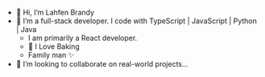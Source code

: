 - 👋 Hi, I’m Lahfen Brandy
- 👀 I’m a full-stack developer. I code with TypeScript | JavaScript | Python | Java 
    - I am primarily a React developer.
    - 🌱 I Love Baking
    - Family man ✨
- 💞️ I’m looking to collaborate on real-world projects...

<!-- -  📫 How to reach me...
- 🌱 I’m currently learning ...
- 😄 Pronouns: ...
- ⚡ Fun fact: ...
-->

<!---
Rash-EJ/Rash-EJ is a ✨ special ✨ repository because its `README.md` (this file) appears on your GitHub profile.
You can click the Preview link to take a look at your changes.
--->
